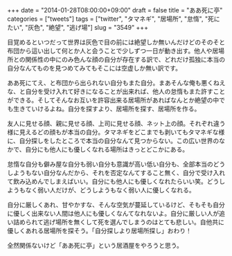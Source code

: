+++
date = "2014-01-28T08:00:00+09:00"
draft = false
title = "ああ死に亭"
categories = ["tweets"]
tags = ["twitter", "タマネギ", "居場所", "怠惰", "死にたい", "灰色", "絶望", "逃げ場"]
slug = "3549"
+++

目覚めるといつだって世界は灰色で目の前には絶望しか無いんだけどのそのそと布団から這い出して何とか人と会うことで少しずつ一日が動き出す。他人や居場所との関係性の中にのみ色んな顔の自分が存在する訳で、どれだけ孤独に本当の自分なんてものを見つめてみてもそこには空虚しか無い訳です。

ああ死にてえ、と布団から出られない自分もまた自分。まあそんな俺も悪くねえな、と自分を受け入れて好きになることが出来れば、他人の怠惰もまた許すことができる。そしてそんなお互いを許容出来る居場所があればなんとか絶望の中でも生きていけるよね。自分を探すより、居場所を探す、居場所を作る。

友人に見せる顔、親に見せる顔、上司に見せる顔、ネット上の顔。それぞれ違う様に見えるどの顔もが本当の自分。タマネギをどこまでも剥いてもタマネギな様に、自分探しをしたところで本当の自分なんて見つからない。この広い世界のなかで、自分にも他人にも優しくなれる場所はきっとどこかにある。

怠惰な自分も僻み屋な自分も弱い自分も意識が高い低い自分も、全部本当のどうしようもない自分なんだから、それを否定なんてすること無く、自分で受け入れて飲み込めんでしまえばいい。自分にも他人にも優しくなれたらいい笑。どうしようもなく弱い人だけが、どうしようもなく弱い人に優しくなれる。

自分に厳しくあれ、甘やかすな、そんな空気が蔓延しているけど、そもそも自分に優しく出来ない人間は他人にも優しくなんてなれないよ。自分に厳しい人が追い詰められて逃げ場所を無くして死を選んでしまうのはとても悲しい。自他共に優しくあれる居場所を探そう。「自分探しより居場所探し」おわり！

全然関係ないけど「ああ死に亭」という居酒屋をやろうと思う。
